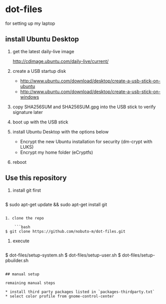 dot-files
=========

for setting up my laptop

## install Ubuntu Desktop

1. get the latest daily-live image

   http://cdimage.ubuntu.com/daily-live/current/

1. create a USB startup disk
   * http://www.ubuntu.com/download/desktop/create-a-usb-stick-on-ubuntu
   * http://www.ubuntu.com/download/desktop/create-a-usb-stick-on-windows

1. copy SHA256SUM and SHA256SUM.gpg into the USB stick to verify signature later 

1. boot up with the USB stick

1. install Ubuntu Desktop with the options below
   * Encrypt the new Ubuntu installation for security (dm-crypt with LUKS)
   * Encrypt my home folder (eCryptfs)

1. reboot


## Use this repository

1. install git first

    ```bash
$ sudo apt-get update && sudo apt-get install git
```

1. clone the repo

    ```bash
$ git clone https://github.com/nobuto-m/dot-files.git
```

1. execute

    ```bash
$ dot-files/setup-system.sh
$ dot-files/setup-user.sh
$ dot-files/setup-pbuilder.sh
```

## manual setup

remaining manual steps

* install third party packages listed in `packages-thirdparty.txt`
* select color profile from gnome-control-center
